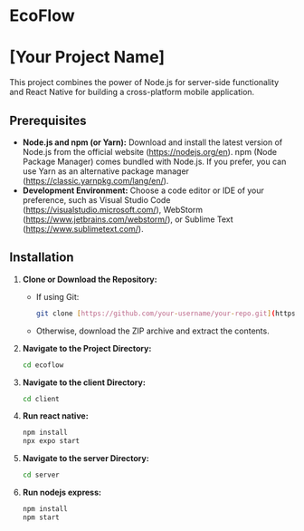 # EcoFlow

# [Your Project Name]

This project combines the power of Node.js for server-side functionality and React Native for building a cross-platform mobile application.

## Prerequisites

- **Node.js and npm (or Yarn):** Download and install the latest version of Node.js from the official website (https://nodejs.org/en). npm (Node Package Manager) comes bundled with Node.js. If you prefer, you can use Yarn as an alternative package manager (https://classic.yarnpkg.com/lang/en/).
- **Development Environment:** Choose a code editor or IDE of your preference, such as Visual Studio Code (https://visualstudio.microsoft.com/), WebStorm (https://www.jetbrains.com/webstorm/), or Sublime Text (https://www.sublimetext.com/).

## Installation

1. **Clone or Download the Repository:**
   - If using Git:
     ```bash
     git clone [https://github.com/your-username/your-repo.git](https://github.com/your-username/your-repo.git)
     ```
   - Otherwise, download the ZIP archive and extract the contents.
2. **Navigate to the Project Directory:**
   ```bash
   cd ecoflow
   ```
3. **Navigate to the client Directory:**

   ```bash
   cd client
   ```

4. **Run react native:**

   ```bash
   npm install
   npx expo start
   ```

5. **Navigate to the server Directory:**

   ```bash
   cd server
   ```

6. **Run nodejs express:**
   ```bash
   npm install
   npm start
   ```
